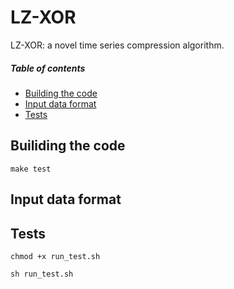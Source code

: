 # LZ-XOR

LZ-XOR: a novel time series compression algorithm.


##### Table of contents
* [Building the code](#building-the-code)
* [Input data format](#input-data-format)
* [Tests](#tests)


Builiding the code
-----------------
``make test``


Input data format
-----------------



Tests
-----------------
``chmod +x run_test.sh``

``sh run_test.sh``